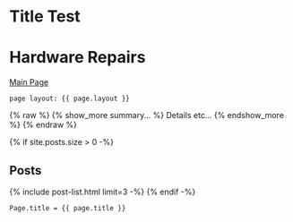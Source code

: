# Title Test

# Hardware Repairs

[Main Page](Something/Whatnot)

```
page layout: {{ page.layout }} 
```

{% raw %}
{% show_more summary... %}
Details etc...
{% endshow_more %}
{% endraw %}

{% if site.posts.size > 0 -%}
## Posts

{% include post-list.html limit=3 -%}
{% endif -%}

`Page.title = {{ page.title }}`
